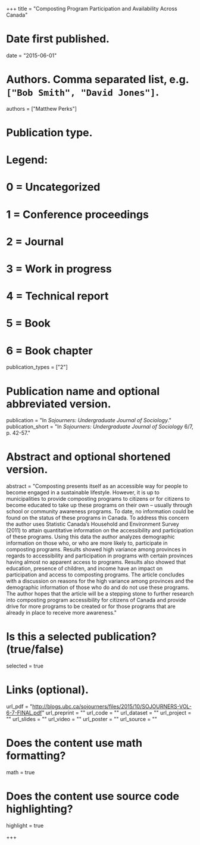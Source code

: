 +++
title = "Composting Program Participation and Availability Across Canada"

# Date first published.
date = "2015-06-01"

# Authors. Comma separated list, e.g. `["Bob Smith", "David Jones"]`.
authors = ["Matthew Perks"]

# Publication type.
# Legend:
# 0 = Uncategorized
# 1 = Conference proceedings
# 2 = Journal
# 3 = Work in progress
# 4 = Technical report
# 5 = Book
# 6 = Book chapter
publication_types = ["2"]

# Publication name and optional abbreviated version.
publication = "In *Sojourners: Undergraduate Journal of Sociology*."
publication_short = "In *Sojourners: Undergraduate Journal of Sociology* 6/7, p. 42-57."

# Abstract and optional shortened version.
abstract = "Composting presents itself as an accessible way for people to become engaged in a sustainable lifestyle. However, it is up to municipalities to provide composting programs to citizens or for citizens to become educated to take up these programs on their own – usually through school or community awareness programs. To date, no information could be found on the status of these programs in Canada. To address this concern the author uses Statistic Canada’s Household and Environment Survey (2011) to attain quantitative information on the accessibility and participation of these programs. Using this data the author analyzes demographic information on those who, or who are more likely to, participate in composting programs. Results showed high variance among provinces in regards to accessibility and participation in programs with certain provinces having almost no apparent access to programs. Results also showed that education, presence of children, and income have an impact on participation and access to composting programs. The article concludes with a discussion on reasons for the high variance among provinces and the demographic information of those who do and do not use these programs. The author hopes that the article will be a stepping stone to further research into composting program accessibility for citizens of Canada and provide drive for more programs to be created or for those programs that are already in place to receive more awareness."

# Is this a selected publication? (true/false)
selected = true

# Links (optional).
url_pdf = "http://blogs.ubc.ca/sojourners/files/2015/10/SOJOURNERS-VOL-6-7-FINAL.pdf"
url_preprint = ""
url_code = ""
url_dataset = ""
url_project = ""
url_slides = ""
url_video = ""
url_poster = ""
url_source = ""

# Does the content use math formatting?
math = true

# Does the content use source code highlighting?
highlight = true



+++

